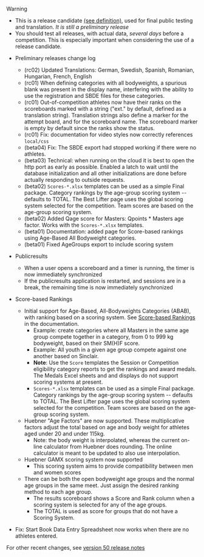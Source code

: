 > [!WARNING]
>
> - This is a release candidate [(see definition)](https://en.wikipedia.org/wiki/Software_release_life_cycle#Release_candidate), used for final public testing and translation. *It is still a preliminary release*
> - You should test all releases, with actual data, *several days* before a competition. This is especially important when considering the use of a release candidate.

- Preliminary releases change log
  - (rc02) Updated Translations: German, Swedish, Spanish, Romanian, Hungarian, French, English
  - (rc01) When defining categories with all bodyweights, a spurious blank was present in the display name, interfering with the ability to use the registration and SBDE files for these categories.
  - (rc01) Out-of-competition athletes now have their ranks on the scoreboards marked with a string ("ext." by default, defined as a translation string).  Translation strings also define a marker for the attempt board, and for the scoreboard name.  The scoreboard marker is empty by default since the ranks show the status.
  - (rc01) Fix: documentation for video styles now correctly references `local/css`
  - (beta04) Fix: The SBDE export had stopped working if there were no athletes.
  - (beta03) Technical: when running on the cloud it is best to open the http port as early as possible.  Enabled a latch to wait until the database initialization and all other initializations are done before actually responding to outside requests.
  - (beta02) `Scores-*.xlsx` templates can be used as a simple Final package.  Category rankings by the age-group scoring system -- defaults to TOTAL. The Best Lifter page uses the global scoring system selected for the competition.  Team scores are based on the age-group scoring system.
  - (beta02) Added Qage score for Masters: Qpoints * Masters age factor.  Works with the `Scores-*.xlsx` templates.
  - (beta01) Documentation: added page for Score-based rankings using Age-Based All Bodyweight categories.
  - (beta01) Fixed AgeGroups export to include scoring system

- Publicresults
  - When a user opens a scoreboard and a timer is running, the timer is now immediately synchronized
  - If the publicresults application is restarted, and sessions are in a break, the remaining time is now immediately synchronized
- Score-based Rankings
  - Initial support for Age-Based, All-Bodyweights Categories (ABAB), with ranking based on a scoring system.  See [Score-based Rankings](https://jflamy.github.io/owlcms4/#/ScoreBasedCompetitions) in the documentation.
    - Example: create categories where all Masters in the same age group compete together in a category, from 0 to 999 kg bodyweight, based on their SM(H)F score.
    - Example: All youth in a given age group compete against one another based on Sinclair.
    - **Note**: Use the `Score` templates the Session or Competition eligibility category reports to get the rankings and award medals. The Medals Excel sheets and and displays do not support scoring systems at present.
    - `Scores-*.xlsx` templates can be used as a simple Final package.  Category rankings by the age-group scoring system -- defaults to TOTAL. The Best Lifter page uses the global scoring system selected for the competition.  Team scores are based on the age-group scoring system.
  - Huebner "Age Factors"  are now supported. These multiplicative factors adjust the total based on age and body weight for athletes aged under 20 and under 115kg.
    - Note: the body weight is interpolated, whereas the current on-line calculator from Huebner does rounding.  The online calculator is meant to be updated to also use interpolation.
  - Huebner GAMX scoring system now supported
    - This scoring system aims to provide compatibility between men and women scores
  - There can be both the open bodyweight age groups and the normal age groups in the same meet.  Just assign the desired ranking method to each age group.
    - The results scoreboard shows a Score and Rank column when a scoring system is selected for any of the age groups.
    - The TOTAL is used as score for groups that do not have a Scoring System.
- Fix: Start Book Data Entry Spreadsheet now works when there are no athletes entered.


For other recent changes, see [version 50 release notes](https://github.com/owlcms/owlcms4/releases/tag/50.0.0)
